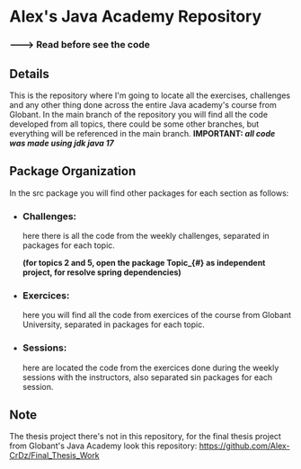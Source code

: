 # Alex's Java Academy Repository
### ---> Read before see the code

## Details

This is the repository where I'm going to locate all the exercises, challenges and any other thing done across the entire Java academy's course from Globant.
In the main branch of the repository you will find all the code developed from all topics, there could be some other branches, but everything will be referenced in the main branch. **IMPORTANT: _all code was made using jdk java 17_**

## Package Organization

In the src package you will find other packages for each section as follows:

- ### Challenges: 
  here there is all the code from the weekly challenges, separated in packages for each topic.
  
  **(for topics 2 and 5, open the package Topic_{#} as independent project, for resolve spring dependencies)**
- ### Exercices: 
  here you will find all the code from exercices of the course from Globant University, separated in packages for each topic.
- ### Sessions:
  here are located the code from the exercices done during the weekly sessions with the instructors, also separated sin packages for each session.

## Note

The thesis project there's not in this repository, for the final thesis project from Globant's Java Academy look this repository:
https://github.com/Alex-CrDz/Final_Thesis_Work
